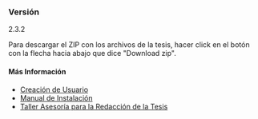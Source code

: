 ### Versión
2.3.2

Para descargar el ZIP con los archivos de la tesis, hacer click en el botón con la flecha hacia abajo que dice "Download zip".

#### Más Información
- [Creación de Usuario](https://docs.google.com/document/d/1DEbMORIRLwqj0ZQyyoMUMoBmUd3VEIvxLzVBPBaczr0/pub)
- [Manual de Instalación](http://tesis.posgrados.udelar.edu.uy/TallerTesis/UdelaRTeX/blob/master/README/Manual_Instalacion_v1.4.pdf)
- [Taller Asesoría para la Redacción de la Tesis](http://www.posgrados.udelar.edu.uy/cursos.php)
